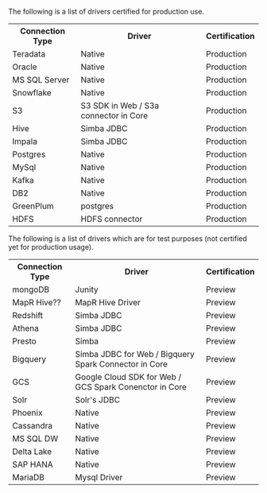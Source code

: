 The following is a list of drivers certified for production use.

<table>
  <tr><th>Connection Type</th><th>Driver</th><th>Certification</th></tr>
  <tr><td>Teradata</td><td>Native</td><td>Production</td></tr>
  <tr><td>Oracle</td><td>Native</td><td>Production</td></tr>
  <tr><td>MS SQL Server</td><td>Native</td><td>Production</td></tr>
  <tr><td>Snowflake</td><td>Native</td><td>Production</td></tr>
  <tr><td>S3</td><td>S3 SDK in Web / S3a connector in Core</td><td>Production</td></tr>
  <tr><td>Hive</td><td>Simba JDBC</td><td>Production</td></tr>
  <tr><td>Impala</td><td>Simba JDBC</td><td>Production</td></tr>
  <tr><td>Postgres</td><td>Native</td><td>Production</td></tr>
  <tr><td>MySql</td><td>Native</td><td>Production</td></tr>
  <tr><td>Kafka</td><td>Native</td><td>Production</td></tr>
  <tr><td>DB2</td><td>Native</td><td>Production</td></tr>
  <tr><td>GreenPlum</td><td>postgres</td><td>Production</td></tr>
  <tr><td>HDFS</td><td>HDFS connector</td><td>Production</td></tr>
</table>

The following is a list of drivers which are for test purposes (not certified yet for production usage).

<table>
  <tr><th>Connection Type</th><th>Driver</th><th>Certification</th></tr>
  <tr><td>mongoDB</td><td>Junity</td><td>Preview</td></tr>
  <tr><td>MapR Hive??</td><td>MapR Hive Driver</td><td>Preview</td></tr>
  <tr><td>Redshift</td><td>Simba JDBC</td><td>Preview</td></tr>
  <tr><td>Athena</td><td>Simba JDBC</td><td>Preview</td></tr>
  <tr><td>Presto</td><td>Simba</td><td>Preview</td></tr>
  <tr><td>Bigquery</td><td>Simba JDBC for Web / Bigquery Spark Connector in Core</td><td>Preview</td></tr>
  <tr><td>GCS</td><td>Google Cloud SDK for Web / GCS Spark Conenctor in Core</td><td>Preview</td></tr>
  <tr><td>Solr</td><td>Solr's JDBC</td><td>Preview</td></tr>
  <tr><td>Phoenix</td><td>Native</td><td>Preview</td></tr>
  <tr><td>Cassandra</td><td>Native</td><td>Preview</td></tr>
  <tr><td>MS SQL DW</td><td>Native</td><td>Preview</td></tr>
  <tr><td>Delta Lake</td><td>Native</td><td>Preview</td></tr>
  <tr><td>SAP HANA</td><td>Native</td><td>Preview</td></tr>
  <tr><td>MariaDB</td><td>Mysql Driver</td><td>Preview</td></tr>
</table>
    
